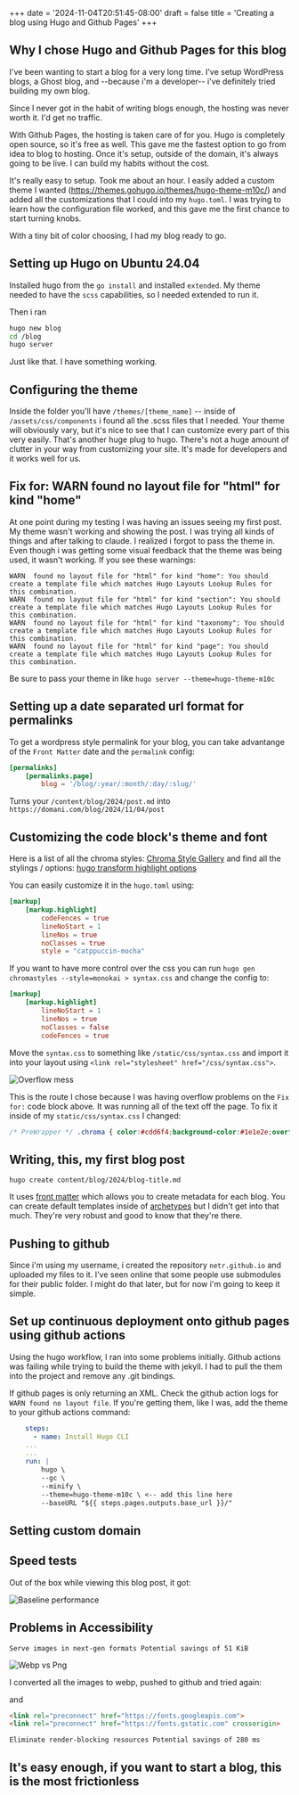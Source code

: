 +++
date = '2024-11-04T20:51:45-08:00'
draft = false
title = 'Creating a blog using Hugo and Github Pages'
+++

## Why I chose Hugo and Github Pages for this blog

I've been wanting to start a blog for a very long time. I've setup WordPress blogs, a Ghost blog, and --because i'm a developer-- i've definitely tried building my own blog. 

Since I never got in the habit of writing blogs enough, the hosting was never worth it. I'd get no traffic. 

With Github Pages, the hosting is taken care of for you. Hugo is completely open source, so it's free as well. This gave me the fastest option to go from idea to blog to hosting. Once it's setup, outside of the domain, it's always going to be live. I can build my habits without the cost.

It's really easy to setup. Took me about an hour. I easily added a custom theme I wanted (https://themes.gohugo.io/themes/hugo-theme-m10c/) and added all the customizations that I could into my `hugo.toml`. I was trying to learn how the configuration file worked, and this gave me the first chance to start turning knobs. 

With a tiny bit of color choosing, I had my blog ready to go.

## Setting up Hugo on Ubuntu 24.04

Installed hugo from the `go install` and installed `extended`. My theme needed to have the `scss` capabilities, so I needed extended to run it. 

Then i ran 
```bash
hugo new blog
cd /blog
hugo server
```

Just like that. I have something working. 

## Configuring the theme

Inside the folder you'll have `/themes/[theme_name]` -- inside of `/assets/css/components` i found all the .scss files that I needed. Your theme will obviously vary, but it's nice to see that I can customize every part of this very easily. That's another huge plug to hugo. There's not a huge amount of clutter in your way from customizing your site. It's made for developers and it works well for us.

## Fix for: WARN found no layout file for "html" for kind "home"

At one point during my testing I was having an issues seeing my first post. My theme wasn't working and showing the post. I was trying all kinds of things and after talking to claude. I realized i forgot to pass the theme in. Even though i was getting some visual feedback that the theme was being used, it wasn't working. If you see these warnings:

```text
WARN  found no layout file for "html" for kind "home": You should create a template file which matches Hugo Layouts Lookup Rules for this combination.
WARN  found no layout file for "html" for kind "section": You should create a template file which matches Hugo Layouts Lookup Rules for this combination.
WARN  found no layout file for "html" for kind "taxonomy": You should create a template file which matches Hugo Layouts Lookup Rules for this combination.
WARN  found no layout file for "html" for kind "page": You should create a template file which matches Hugo Layouts Lookup Rules for this combination.
```

Be sure to pass your theme in like `hugo server --theme=hugo-theme-m10c`

## Setting up a date separated url format for permalinks

To get a wordpress style permalink for your blog, you can take advantange of the `Front Matter` date and the `permalink` config:

```toml
[permalinks]
    [permalinks.page]
        blog = '/blog/:year/:month/:day/:slug/'
```

Turns your `/content/blog/2024/post.md` into `https://domani.com/blog/2024/11/04/post`

## Customizing the code block's theme and font

Here is a list of all the chroma styles: [Chroma Style Gallery](https://xyproto.github.io/splash/docs/)  and find all the stylings / options: [hugo transform highlight options](https://gohugo.io/functions/transform/highlight/#options)

You can easily customize it in the `hugo.toml` using:

```toml
[markup]
    [markup.highlight]
        codeFences = true
        lineNoStart = 1
        lineNos = true
        noClasses = true
        style = "catppuccin-mocha"
```

If you want to have more control over the css you can run `hugo gen chromastyles --style=monokai > syntax.css` and change the config to:

```toml
[markup]
    [markup.highlight]
        lineNoStart = 1
        lineNos = true
        noClasses = false
        codeFences = true
```

Move the `syntax.css` to something like `/static/css/syntax.css` and import it into your layout using `<link rel="stylesheet" href="/css/syntax.css">`.

![Overflow mess](/images/fix-to-overflow-mess.webp)

This is the route I chose because I was having overflow problems on the `Fix for:` code block above. It was running all of the text off the page. To fix it inside of my `static/css/syntax.css` I changed:

```css
/* PreWrapper */ .chroma { color:#cdd6f4;background-color:#1e1e2e;overflow:auto; }
```

## Writing, this, my first blog post

`hugo create content/blog/2024/blog-title.md`

It uses [front matter](https://gohugo.io/content-management/front-matter/) which allows you to create metadata for each blog. You can create default templates inside of [archetypes](https://gohugo.io/content-management/archetypes/) but I didn't get into that much. They're very robust and good to know that they're there. 

## Pushing to github

Since i'm using my username, i created the repository `netr.github.io` and uploaded my files to it. I've seen online that some people use submodules for their public folder. I might do that later, but for now i'm going to keep it simple. 

## Set up continuous deployment onto github pages using github actions

Using the hugo workflow, I ran into some problems initially. Github actions was failing while trying to build the theme with jekyll. I had to pull the them into the project and remove any .git bindings. 

If github pages is only returning an XML. Check the github action logs for `WARN found no layout file`. If you're getting them, like I was, add the theme to your github actions command:
```yaml
    steps:
      - name: Install Hugo CLI
    ...
    ...
    run: |
        hugo \
        --gc \
        --minify \
        --theme=hugo-theme-m10c \ <-- add this line here
        --baseURL "${{ steps.pages.outputs.base_url }}/"
```

## Setting custom domain

## Speed tests

Out of the box while viewing this blog post, it got:

![Baseline performance](/images/github-pages-performance.webp)

## Problems in Accessibility
 
``` 
Serve images in next-gen formats Potential savings of 51 KiB
```

![Webp vs Png](/images/webp-vs-png-filesize.webp)

I converted all the images to webp, pushed to github and tried again:

and 

```html
<link rel="preconnect" href="https://fonts.googleapis.com">
<link rel="preconnect" href="https://fonts.gstatic.com" crossorigin>
```

```
Eliminate render-blocking resources Potential savings of 280 ms
```


## It's easy enough, if you want to start a blog, this is the most frictionless